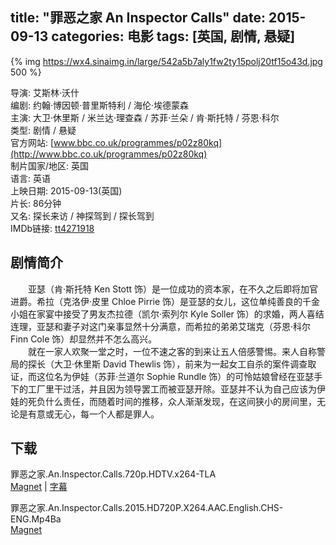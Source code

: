 title: "罪恶之家 An Inspector Calls"
date: 2015-09-13
categories: 电影
tags: [英国, 剧情, 悬疑]
---
{% img https://wx4.sinaimg.in/large/542a5b7aly1fw2ty15polj20tf15o43d.jpg 500 %}

导演: 艾斯林·沃什  
编剧: 约翰·博因顿·普里斯特利 / 海伦·埃德蒙森  
主演: 大卫·休里斯 / 米兰达·理查森 / 苏菲·兰朵 / 肯·斯托特 / 芬恩·科尔  
类型: 剧情 / 悬疑  
官方网站: [www.bbc.co.uk/programmes/p02z80kq](http://www.bbc.co.uk/programmes/p02z80kq)  
制片国家/地区: 英国  
语言: 英语  
上映日期: 2015-09-13(英国)  
片长: 86分钟  
又名: 探长来访 / 神探驾到 / 探长驾到  
IMDb链接: [tt4271918](http://www.imdb.com/title/tt4271918)

## 剧情简介
　　亚瑟（肯·斯托特 Ken Stott 饰）是一位成功的资本家，在不久之后即将加官进爵。希拉（克洛伊·皮里 Chloe Pirrie 饰）是亚瑟的女儿，这位单纯善良的千金小姐在家宴中接受了男友杰拉德（凯尔·索列尔 Kyle Soller 饰）的求婚，两人喜结连理，亚瑟和妻子对这门亲事显然十分满意，而希拉的弟弟艾瑞克（芬恩·科尔 Finn Cole 饰）却显然并不怎么高兴。  
　　就在一家人欢聚一堂之时，一位不速之客的到来让五人倍感警惕。来人自称警局的探长（大卫·休里斯 David Thewlis 饰），前来为一起女工自杀的案件调查取证，而这位名为伊娃（苏菲·兰道尔 Sophie Rundle 饰）的可怜姑娘曾经在亚瑟手下的工厂里干过活，并且因为领导罢工而被亚瑟开除。亚瑟并不认为自己应该为伊娃的死负什么责任，而随着时间的推移，众人渐渐发现，在这间狭小的房间里，无论是有意或无心，每一个人都是罪人。

## 下载
罪恶之家.An.Inspector.Calls.720p.HDTV.x264-TLA  
[Magnet](magnet:?xt=urn:btih:DC6CAF7AFEC0BC47A7ABC07FDA10014B77F620E5) | [字幕](https://www.lanzous.com/i230zbg)

罪恶之家.An.Inspector.Calls.2015.HD720P.X264.AAC.English.CHS-ENG.Mp4Ba  
[Magnet](magnet:?xt=urn:btih:d05a5d5bbcdbee7e898533827c1283560dcb2281)
